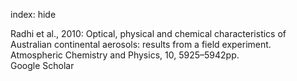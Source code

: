 index: hide

<div class="Citation">

  <div class="Citation-body">
    <div class="Citation-text">Radhi et al., 2010: Optical, physical and chemical characteristics of Australian continental aerosols: results from a field experiment. <span class="Article-journal">Atmospheric Chemistry and Physics, </span><span class="Article-volume">10, </span>5925–5942pp.</div>
    <div class="Citation-links">
      <div class="CitationLink" data-href="https://scholar.google.com/scholar?q=Optical%2C+physical+and+chemical+characteristics+of+Australian+continental+aerosols%3A+results+from+a+field+experiment">
        <div class="CitationLink-icon CitationLink-Scholar"></div>
        <div class="CitationLink-text">Google Scholar</div>
      </div>
    </div>
  </div>
</div>


<div class="Citation-copy">

</div>